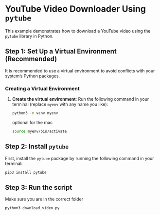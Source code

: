 
# YouTube Video Downloader Using `pytube`

This example demonstrates how to download a YouTube video using the `pytube` library in Python.

## Step 1: Set Up a Virtual Environment (Recommended)

It is recommended to use a virtual environment to avoid conflicts with your system’s Python packages.

### Creating a Virtual Environment

1. **Create the virtual environment**:
   Run the following command in your terminal (replace `myenv` with any name you like):

   ```bash
   python3 -m venv myenv
   ```
   optional for the mac
   ```bash
   source myenv/bin/activate
   ```

## Step 2: Install `pytube`

First, install the `pytube` package by running the following command in your terminal:

```bash
pip3 install pytube
```

## Step 3: Run the script
Make sure you are in the correct folder

```bash
python3 download_video.py
```